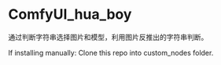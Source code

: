 # ComfyUI_hua_boy

通过判断字符串选择图片和模型，利用图片反推出的字符串判断。

If installing manually:
Clone this repo into custom_nodes folder.
